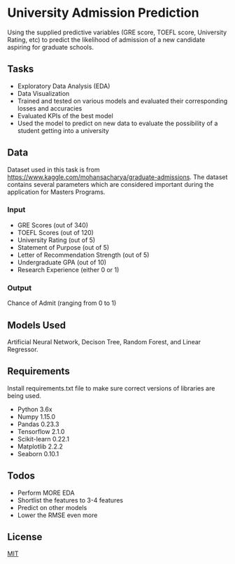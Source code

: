 # University Admission Prediction
Using the supplied predictive variables (GRE score, TOEFL score, University Rating, etc) to predict the likelihood of admission of a new candidate aspiring for graduate schools.

## Tasks 
- Exploratory Data Analysis (EDA)
- Data Visualization
- Trained and tested on various models and evaluated their corresponding losses and accuracies
- Evaluated KPIs of the best model
- Used the model to predict on new data to evaluate the possibility of a student getting into a university

## Data
Dataset used in this task is from https://www.kaggle.com/mohansacharya/graduate-admissions. The dataset contains several parameters which are considered important during the application for Masters Programs.
### Input
- GRE Scores (out of 340)
- TOEFL Scores (out of 120)
- University Rating (out of 5)
- Statement of Purpose (out of 5)
- Letter of Recommendation Strength (out of 5)
- Undergraduate GPA (out of 10)
- Research Experience (either 0 or 1)
### Output
Chance of Admit (ranging from 0 to 1)

## Models Used
Artificial Neural Network, Decison Tree, Random Forest, and Linear Regressor.

## Requirements
Install requirements.txt file to make sure correct versions of libraries are being used.
  - Python 3.6x
  - Numpy 1.15.0
  - Pandas 0.23.3
  - Tensorflow 2.1.0
  - Scikit-learn 0.22.1
  - Matplotlib 2.2.2
  - Seaborn 0.10.1

## Todos
- Perform MORE EDA
- Shortlist the features to 3-4 features
- Predict on other models
- Lower the RMSE even more

## License
[MIT](https://choosealicense.com/licenses/mit/)
